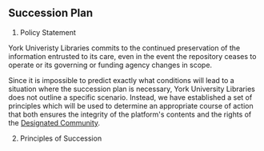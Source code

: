 ## Succession Plan

1. Policy Statement

York Univeristy Libraries commits to the continued preservation of the information entrusted to its care, even in the event the repository ceases to operate or its governing or funding agency changes in scope.

Since it is impossible to predict exactly what conditions will lead to a situation where the succession plan is necessary, York University Libraries does not outline a specific scenario. Instead, we have established a set of principles which will be used to determine an appropriate course of action that both ensures the integrity of the platform's contents and the rights of the [Designated Community](https://digital.library.yorku.ca/documentation/digital-preservation-designated-community-definition).

2. Principles of Succession
